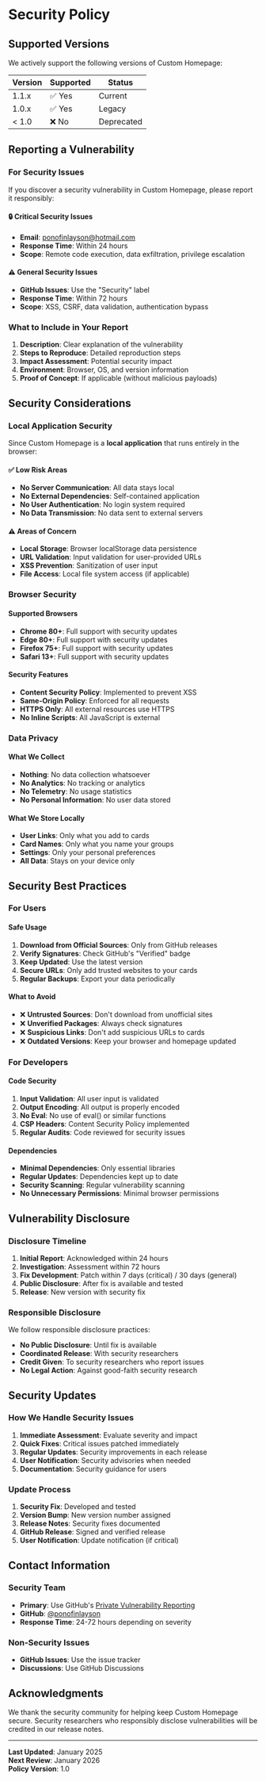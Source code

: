 # Security Policy

## Supported Versions

We actively support the following versions of Custom Homepage:

| Version | Supported          | Status |
| ------- | ------------------ | ------ |
| 1.1.x   | ✅ Yes             | Current |
| 1.0.x   | ✅ Yes             | Legacy |
| < 1.0   | ❌ No              | Deprecated |

## Reporting a Vulnerability

### **For Security Issues**

If you discover a security vulnerability in Custom Homepage, please report it responsibly:

#### **🔒 Critical Security Issues**
- **Email**: [ponofinlayson@hotmail.com](mailto:ponofinlayson@hotmail.com)
- **Response Time**: Within 24 hours
- **Scope**: Remote code execution, data exfiltration, privilege escalation

#### **⚠️ General Security Issues**
- **GitHub Issues**: Use the "Security" label
- **Response Time**: Within 72 hours
- **Scope**: XSS, CSRF, data validation, authentication bypass

### **What to Include in Your Report**
1. **Description**: Clear explanation of the vulnerability
2. **Steps to Reproduce**: Detailed reproduction steps
3. **Impact Assessment**: Potential security impact
4. **Environment**: Browser, OS, and version information
5. **Proof of Concept**: If applicable (without malicious payloads)

## Security Considerations

### **Local Application Security**

Since Custom Homepage is a **local application** that runs entirely in the browser:

#### **✅ Low Risk Areas**
- **No Server Communication**: All data stays local
- **No External Dependencies**: Self-contained application
- **No User Authentication**: No login system required
- **No Data Transmission**: No data sent to external servers

#### **⚠️ Areas of Concern**
- **Local Storage**: Browser localStorage data persistence
- **URL Validation**: Input validation for user-provided URLs
- **XSS Prevention**: Sanitization of user input
- **File Access**: Local file system access (if applicable)

### **Browser Security**

#### **Supported Browsers**
- **Chrome 80+**: Full support with security updates
- **Edge 80+**: Full support with security updates
- **Firefox 75+**: Full support with security updates
- **Safari 13+**: Full support with security updates

#### **Security Features**
- **Content Security Policy**: Implemented to prevent XSS
- **Same-Origin Policy**: Enforced for all requests
- **HTTPS Only**: All external resources use HTTPS
- **No Inline Scripts**: All JavaScript is external

### **Data Privacy**

#### **What We Collect**
- **Nothing**: No data collection whatsoever
- **No Analytics**: No tracking or analytics
- **No Telemetry**: No usage statistics
- **No Personal Information**: No user data stored

#### **What We Store Locally**
- **User Links**: Only what you add to cards
- **Card Names**: Only what you name your groups
- **Settings**: Only your personal preferences
- **All Data**: Stays on your device only

## Security Best Practices

### **For Users**

#### **Safe Usage**
1. **Download from Official Sources**: Only from GitHub releases
2. **Verify Signatures**: Check GitHub's "Verified" badge
3. **Keep Updated**: Use the latest version
4. **Secure URLs**: Only add trusted websites to your cards
5. **Regular Backups**: Export your data periodically

#### **What to Avoid**
- ❌ **Untrusted Sources**: Don't download from unofficial sites
- ❌ **Unverified Packages**: Always check signatures
- ❌ **Suspicious Links**: Don't add suspicious URLs to cards
- ❌ **Outdated Versions**: Keep your browser and homepage updated

### **For Developers**

#### **Code Security**
1. **Input Validation**: All user input is validated
2. **Output Encoding**: All output is properly encoded
3. **No Eval**: No use of eval() or similar functions
4. **CSP Headers**: Content Security Policy implemented
5. **Regular Audits**: Code reviewed for security issues

#### **Dependencies**
- **Minimal Dependencies**: Only essential libraries
- **Regular Updates**: Dependencies kept up to date
- **Security Scanning**: Regular vulnerability scanning
- **No Unnecessary Permissions**: Minimal browser permissions

## Vulnerability Disclosure

### **Disclosure Timeline**

1. **Initial Report**: Acknowledged within 24 hours
2. **Investigation**: Assessment within 72 hours
3. **Fix Development**: Patch within 7 days (critical) / 30 days (general)
4. **Public Disclosure**: After fix is available and tested
5. **Release**: New version with security fix

### **Responsible Disclosure**

We follow responsible disclosure practices:

- **No Public Disclosure**: Until fix is available
- **Coordinated Release**: With security researchers
- **Credit Given**: To security researchers who report issues
- **No Legal Action**: Against good-faith security research

## Security Updates

### **How We Handle Security Issues**

1. **Immediate Assessment**: Evaluate severity and impact
2. **Quick Fixes**: Critical issues patched immediately
3. **Regular Updates**: Security improvements in each release
4. **User Notification**: Security advisories when needed
5. **Documentation**: Security guidance for users

### **Update Process**

1. **Security Fix**: Developed and tested
2. **Version Bump**: New version number assigned
3. **Release Notes**: Security fixes documented
4. **GitHub Release**: Signed and verified release
5. **User Notification**: Update notification (if critical)

## Contact Information

### **Security Team**
- **Primary**: Use GitHub's [Private Vulnerability Reporting](https://github.com/yourusername/custom-homepage/security/advisories/new)
- **GitHub**: [@ponofinlayson](https://github.com/ponofinlayson)
- **Response Time**: 24-72 hours depending on severity

### **Non-Security Issues**
- **GitHub Issues**: Use the issue tracker
- **Discussions**: Use GitHub Discussions

## Acknowledgments

We thank the security community for helping keep Custom Homepage secure. Security researchers who responsibly disclose vulnerabilities will be credited in our release notes.

---

**Last Updated**: January 2025  
**Next Review**: January 2026  
**Policy Version**: 1.0
